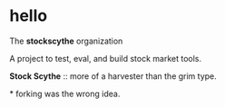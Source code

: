 # hello

The **stockscythe** organization

A project to test, eval, and build stock market tools. 

**Stock Scythe** :: more of a harvester than the grim type. 


\* forking was the wrong idea. 
